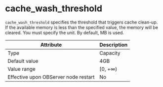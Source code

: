 cache_wash_threshold
=========================================

`cache_wash_threshold` specifies the threshold that triggers cache clean-up. If the available memory is less than the specified value, the memory will be cleared. You must specify the unit. By default, MB is used.


| **Attribute** | **Description** |
|------------------|----------|
| Type | Capacity |
| Default value | 4GB |
| Value range | \[0, +∞) |
| Effective upon OBServer node restart | No |



